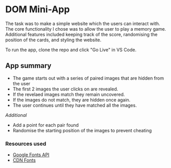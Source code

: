# DOM Mini-App

The task was to make a simple website which the users can interact with. The core functionality I chose was to allow the user to play a memory game. Additional features included keeping track of the score, randomising the position of the cards, and styling the website.

To run the app, clone the repo and click "Go Live" in VS Code.

## App summary
- The game starts out with a series of paired images that are hidden from the user
- The first 2 images the user clicks on are revealed.
- If the revelaed images match they remain uncovered.
- If the images do not match, they are hidden once again.
- The user continues until they have matched all the images.

_Additional_
- Add a point for each pair found
- Randomise the starting position of the images to prevent cheating

### Resources used
- [Google Fonts API](//fonts.googleapis.com/css?family=Play)
- [CDN Fonts](https://www.cdnfonts.com/)
